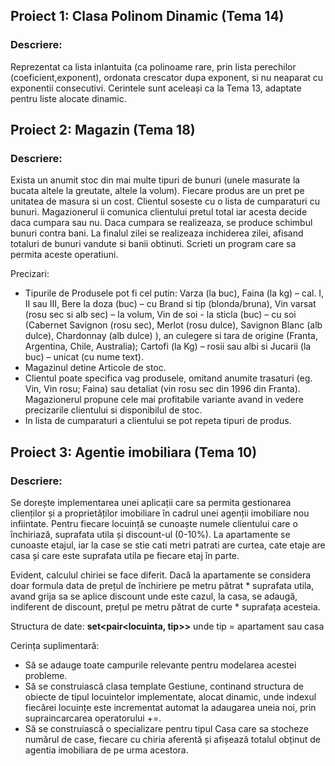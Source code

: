 ## Proiect 1: Clasa Polinom Dinamic (Tema 14)

### Descriere:

Reprezentat ca lista inlantuita (ca polinoame rare, prin lista perechilor (coeficient,exponent), ordonata crescator dupa exponent, si
nu neaparat cu exponentii consecutivi.
Cerintele sunt aceleași ca la Tema 13, adaptate pentru liste alocate dinamic.

## Proiect 2: Magazin (Tema 18)
	
### Descriere:

Exista un anumit stoc din mai multe tipuri de bunuri (unele masurate la bucata
altele la greutate, altele la volum). Fiecare produs are un pret pe unitatea de masura si un
cost. Clientul soseste cu o lista de cumparaturi cu bunuri. Magazionerul ii comunica clientului
pretul total iar acesta decide daca cumpara sau nu. Daca cumpara se realizeaza, se produce
schimbul bunuri contra bani. La finalul zilei se realizeaza inchiderea zilei, afisand totaluri de
bunuri vandute si banii obtinuti. Scrieti un program care sa permita aceste operatiuni.

Precizari:
- Tipurile de Produsele pot fi cel putin: Varza (la buc), Faina (la kg) – cal. I, II sau III,
Bere la doza (buc) – cu Brand si tip (blonda/bruna), Vin varsat (rosu sec si alb sec)
– la volum, Vin de soi - la sticla (buc) – cu soi (Cabernet Savignon (rosu sec),
Merlot (rosu dulce), Savignon Blanc (alb dulce), Chardonnay (alb dulce) ), an
culegere si tara de origine (Franta, Argentina, Chile, Australia); Cartofi (la Kg) –
rosii sau albi si Jucarii (la buc) – unicat (cu nume text).
- Magazinul detine Articole de stoc.
- Clientul poate specifica vag produsele, omitand anumite trasaturi (eg. Vin, Vin
rosu; Faina) sau detaliat (vin rosu sec din 1996 din Franta). Magazionerul propune
cele mai profitabile variante avand in vedere precizarile clientului si disponibilul
de stoc.
- In lista de cumparaturi a clientului se pot repeta tipuri de produs.
## Proiect 3: Agentie imobiliara (Tema 10)
### Descriere: 

Se dorește implementarea unei aplicații care sa permita gestionarea clienților și a proprietăților imobiliare în cadrul unei agenții imobiliare nou infiintate. Pentru fiecare locuință se cunoaște numele clientului care o închiriază, suprafata utila și discount-ul (0-10%). La apartamente se cunoaste etajul, iar la case se stie cati metri patrati are curtea, cate etaje are casa și care este suprafata utila pe fiecare etaj în parte. 

Evident, calculul chiriei se face diferit. Dacă la apartamente se considera doar formula data de prețul de închiriere pe metru pătrat * suprafata utila, avand grija sa se aplice discount unde este cazul, la casa, se adaugă, indiferent de discount, prețul pe metru pătrat de curte * suprafața acesteia.

Structura de date: **set<pair<locuinta, tip>>** unde tip = apartament sau casa
 
Cerința suplimentară: 
- Să se adauge toate campurile relevante pentru modelarea acestei probleme.
- Să se construiască clasa template Gestiune, continand structura de obiecte de tipul locuintelor implementate, alocat dinamic, unde indexul fiecărei locuințe este incrementat automat la adaugarea uneia noi, prin supraincarcarea operatorului +=. 
- Să se construiască o specializare pentru tipul Casa care sa stocheze numărul de case, fiecare cu chiria aferentă și afișează totalul obținut de agentia imobiliara de pe urma acestora. 
